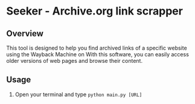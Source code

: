 # Seeker - Archive.org link scrapper

## Overview
This tool is designed to help you find archived links of a specific website using the Wayback Machine on With this software, you can easily access older versions of web pages and browse their content.

## Usage
1. Open your terminal and type `python main.py [URL]`
